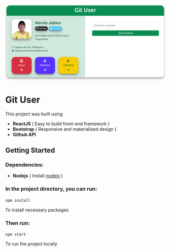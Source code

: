 <img src="./public/img/screenshot.png" />

# Git User

This project was built using 
- <b>ReactJS</b> ( Easy to build front-end framework )
- <b>Bootstrap</b> ( Responsive and materialized design )
- <b>Github API</b>

## Getting Started
### Dependencies:
- <b>Nodejs</b>
( Install [nodejs](https://nodejs.org/en/) )

### In the project directory, you can run:
`npm install`

To install necessary packages

### Then run:
`npm start`

To run the project locally